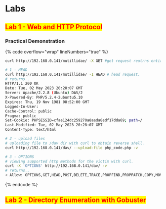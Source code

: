 # Labs

## <mark style="color:red;">Lab 1 - Web and HTTP Protocol</mark>

### Practical Demonstration

{% code overflow="wrap" lineNumbers="true" %}
```bash
curl http://192.168.0.141/mutillidae/ -X GET #get request reutrns entire webpage using curl.

# 1 - HEAD
curl http://192.168.0.141/mutillidae/ -I HEAD # head request.
# returns..
HTTP/1.1 200 OK
Date: Tue, 02 May 2023 20:28:07 GMT
Server: Apache/2.2.8 (Ubuntu) DAV/2
X-Powered-By: PHP/5.2.4-2ubuntu5.10
Expires: Thu, 19 Nov 1981 08:52:00 GMT
Logged-In-User: 
Cache-Control: public
Pragma: public
Set-Cookie: PHPSESSID=cfae124dc259270a8aada8edf17dda69; path=/
Last-Modified: Tue, 02 May 2023 20:28:07 GMT
Content-Type: text/html

# 2 - upload files
# uploading file to /dav dir with curl to obtain reverse shell.
curl http://192.168.0.141/dav/ --upload-file php_code.php -v

# 3 - OPTIONS
# viewing supported http methods for the victim with curl.
curl -X 'OPTIONS' http://192.168.0.141/dav/ -v
# returns..
< Allow: OPTIONS,GET,HEAD,POST,DELETE,TRACE,PROPFIND,PROPPATCH,COPY,MOVE,LOCK,UNLOCK

```
{% endcode %}



## <mark style="color:red;">Lab 2 - Directory Enumeration with Gobuster</mark>













































